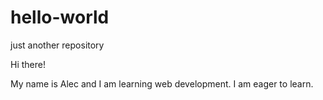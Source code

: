 # hello-world
just another repository

Hi there!

My name is Alec and I am learning web development. I am eager to learn. 

